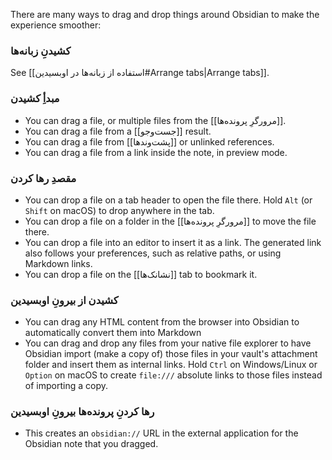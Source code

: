 There are many ways to drag and drop things around Obsidian to make the experience smoother:

### کشیدنِ زبانه‌ها

See [[استفاده از زبانه‌ها در اوبسیدین#Arrange tabs|Arrange tabs]].

### مبدأِ کشیدن

- You can drag a file, or multiple files from the [[مرورگرِ پرونده‌ها]].
- You can drag a file from a [[جست‌وجو]] result.
- You can drag a file from [[پشت‌وندها]] or unlinked references.
- You can drag a file from a link inside the note, in preview mode.

### مقصدِ رها کردن

- You can drop a file on a tab header to open the file there. Hold `Alt` (or `Shift` on macOS) to drop anywhere in the tab.
- You can drop a file on a folder in the [[مرورگرِ پرونده‌ها]] to move the file there.
- You can drop a file into an editor to insert it as a link. The generated link also follows your preferences, such as relative paths, or using Markdown links.
- You can drop a file on the [[نشانک‌ها]] tab to bookmark it.

### کشیدن از بیرونِ اوبسیدین

- You can drag any HTML content from the browser into Obsidian to automatically convert them into Markdown
- You can drag and drop any files from your native file explorer to have Obsidian import (make a copy of) those files in your vault's attachment folder and insert them as internal links. Hold `Ctrl` on Windows/Linux or `Option` on macOS to create `file:///` absolute links to those files instead of importing a copy.

### رها کردنِ پرونده‌ها بیرونِ اوبسیدین

- This creates an `obsidian://` URL in the external application for the Obsidian note that you dragged.
